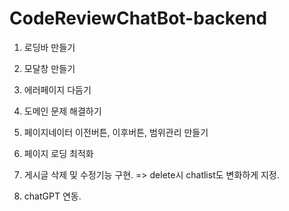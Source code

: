 # CodeReviewChatBot-backend

1. 로딩바 만들기

2. 모달창 만들기

3. 에러페이지 다듬기

4. 도메인 문제 해결하기

5. 페이지네이터 이전버튼, 이후버튼, 범위관리 만들기

6. 페이지 로딩 최적화

7. 게시글 삭제 및 수정기능 구현. => delete시 chatlist도 변화하게 지정.

8. chatGPT 연동.